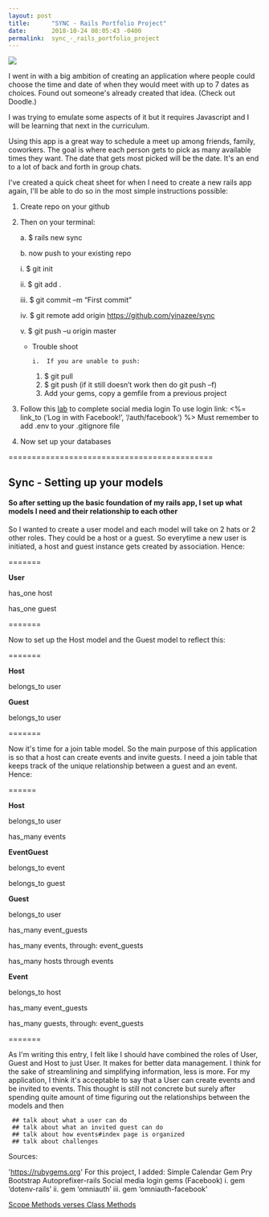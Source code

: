 ```yaml
---
layout: post
title:      "SYNC - Rails Portfolio Project"
date:       2018-10-24 08:05:43 -0400
permalink:  sync_-_rails_portfolio_project
---
```


![](https://i.imgur.com/7mWgxOY.png)

I went in with a big ambition of creating an application where people could choose the time and date of when they would meet with up to 7 dates as choices. Found out someone's already created that idea. (Check out Doodle.)

I was trying to emulate some aspects of it but it requires Javascript and I will be learning that next in the curriculum.

Using this app is a great way to schedule a meet up among friends, family, coworkers. The goal is where each person gets to pick as many available times they want. The date that gets most picked will be the date. It's an end to a lot of back and forth in group chats.

I've created a quick cheat sheet for when I need to create a new rails app again, I'll be able to do so in the most simple instructions possible:

1.	Create repo on your github

2.	Then on your terminal:

     a.	$ rails new sync
		 
     b.	now push to your existing repo
		 
       i.	$ git init

       ii.	$ git add .

       iii.	$ git commit –m “First commit”

       iv.	$ git remote add origin https://github.com/yinazee/sync

       v.	$ git push –u origin master
			 
     *	Trouble shoot

            i.	If you are unable to push:
           1.	$ git pull
           2.	$ git push (if it still doesn’t work then do git push –f)
           3.	Add your gems, copy a gemfile from a previous project

3.    Follow this [lab](https://learn.co/tracks/full-stack-web-development-v6/rails/authentication/omniauth) to complete social media login
  To use login link: <%= link_to (‘Log in with Facebook!’, ‘/auth/facebook’) %>
	Must remember to add .env to your .gitignore file

4.	Now set up your databases

============================================

## Sync  - Setting up your models
#### So after setting up the basic foundation of my rails app, I set up what models I need and their relationship to each other

So I wanted to create a user model and each model will take on 2 hats or 2 other roles.  They could be a host or a guest. So everytime a new user is initiated, a host and guest instance gets created by association. Hence:


=======

<b>User</b>

has_one host

has_one guest


=======


Now to set up the Host model and the Guest model to reflect this:

=======

<b>Host</b>

belongs_to user

<b>Guest</b>

belongs_to user


=======


Now it's time for a join table model. So the main purpose of this application is so that a host can create events and invite guests. I need a join table that keeps track of the unique relationship between a guest and an event. Hence:

======


<b>Host</b>

belongs_to user

has_many events

<b> EventGuest </b>

belongs_to event

belongs_to guest

<b> Guest </b>

belongs_to user

has_many event_guests

has_many events, through: event_guests

has_many hosts through events

<b>Event</b>

belongs_to host

has_many event_guests

has_many guests, through: event_guests

=======

As I'm writing this entry, I felt like I should have combined the roles of User, Guest and Host to just User. It makes for better data management. I think for the sake of streamlining and simplifying information, less is more. For my application, I think it's acceptable to say that a User can create events and be invited to events.  This thought is still not concrete but surely after spending quite amount of time figuring out the relationships between the models and then 



	 ## talk about what a user can do
	 ## talk about what an invited guest can do
	 ## talk about how events#index page is organized
	 ## talk about challenges
			 
Sources:

'https://rubygems.org'
For this project, I added:
    Simple Calendar Gem
    Pry
		Bootstrap
		Autoprefixer-rails
    Social media login gems (Facebook)
	   	i.	gem ‘dotenv-rails’
		  ii.	gem ‘omniauth’
      iii.	gem ‘omniauth-facebook’
			 
[Scope Methods verses Class Methods](https://www.justinweiss.com/articles/should-you-use-scopes-or-class-methods/)
